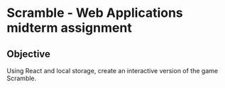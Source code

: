 # Scramble - Web Applications midterm assignment

## Objective
Using React and local storage, create an interactive version of the game Scramble.
